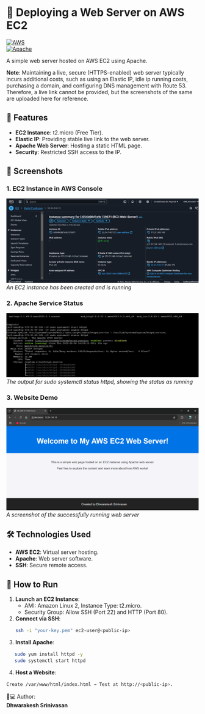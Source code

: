 # 🚀 Deploying a Web Server on AWS EC2  

[![AWS](https://img.shields.io/badge/AWS-FF9900?style=for-the-badge&logo=amazonaws&logoColor=white)](https://aws.amazon.com)  
[![Apache](https://img.shields.io/badge/Apache-D22128?style=for-the-badge&logo=apache&logoColor=white)](https://httpd.apache.org)  

A simple web server hosted on AWS EC2 using Apache.  

**Note**:
Maintaining a live, secure (HTTPS-enabled) web server typically incurs additional costs, such as using an Elastic IP, idle ip running costs, purchasing a domain, and configuring DNS management with Route 53. Therefore, a live link cannot be provided, but the screenshots of the same are uploaded here for reference.

## 🌟 Features  
- **EC2 Instance**: t2.micro (Free Tier).
- **Elastic IP**: Providing stable live link to the web server. 
- **Apache Web Server**: Hosting a static HTML page.  
- **Security**: Restricted SSH access to the IP.  

## 📸 Screenshots  
### 1. EC2 Instance in AWS Console  
![EC2 Instance](assets/EC2_Instance_in_AWS_Console.png)  
*An EC2 instance has been created and is running*


### 2. Apache Service Status  
![Apache Status](assets/Apache_Service_Status.png)  
*The output for sudo systemctl status httpd, showing the status as running*


### 3. Website Demo  
![Website](assets/Website_Demo.png)  
*A screenshot of the successfully running web server*


## 🛠️ Technologies Used  
- **AWS EC2**: Virtual server hosting.  
- **Apache**: Web server software.  
- **SSH**: Secure remote access.  

## 🚀 How to Run  
1. **Launch an EC2 Instance**:  
   - AMI: Amazon Linux 2, Instance Type: t2.micro.  
   - Security Group: Allow SSH (Port 22) and HTTP (Port 80).  
2. **Connect via SSH**:  
   ```bash  
   ssh -i "your-key.pem" ec2-user@<public-ip>  
   ```
3. **Install Apache**:
```bash
   sudo yum install httpd -y  
   sudo systemctl start httpd
```
4. **Host a Website**:
```bash
Create /var/www/html/index.html → Test at http://<public-ip>.
```


👨💻 Author:  
  **Dhwarakesh Srinivasan**
